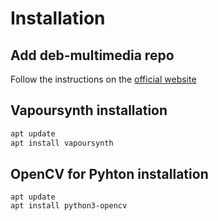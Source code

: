 # Installation

## Add deb-multimedia repo

Follow the instructions on the [official website](https://www.deb-multimedia.org/)

## Vapoursynth installation

```bash
apt update
apt install vapoursynth
```

## OpenCV for Pyhton installation

```
apt update
apt install python3-opencv
```
